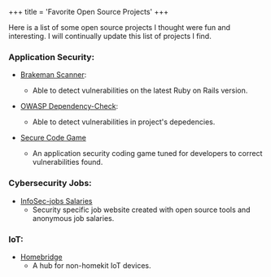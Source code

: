 +++
title = 'Favorite Open Source Projects'
+++

Here is a list of some open source projects I thought were fun and interesting. 
I will continually update this list of projects I find. 

### Application Security:
- [Brakeman Scanner](https://brakemanscanner.org):
    - Able to detect vulnerabilities on the latest Ruby on Rails version.

- [OWASP Dependency-Check](https://dependencytrack.org):
    - Able to detect vulnerabilities in project's depedencies.

- [Secure Code Game](https://github.com/skills/secure-code-game)
    - An application security coding game tuned for developers to correct vulnerabilities found. 

### Cybersecurity Jobs:
- [InfoSec-jobs Salaries](https://infosec-jobs.com/salaries/)
    - Security specific job website created with open source tools and anonymous job salaries.

### IoT:
- [Homebridge](https://github.com/homebridge/homebridge)
    - A hub for non-homekit IoT devices. 